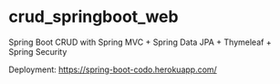 # crud_springboot_web

Spring Boot CRUD with Spring MVC + Spring Data JPA + Thymeleaf + Spring Security

Deployment: https://spring-boot-codo.herokuapp.com/
